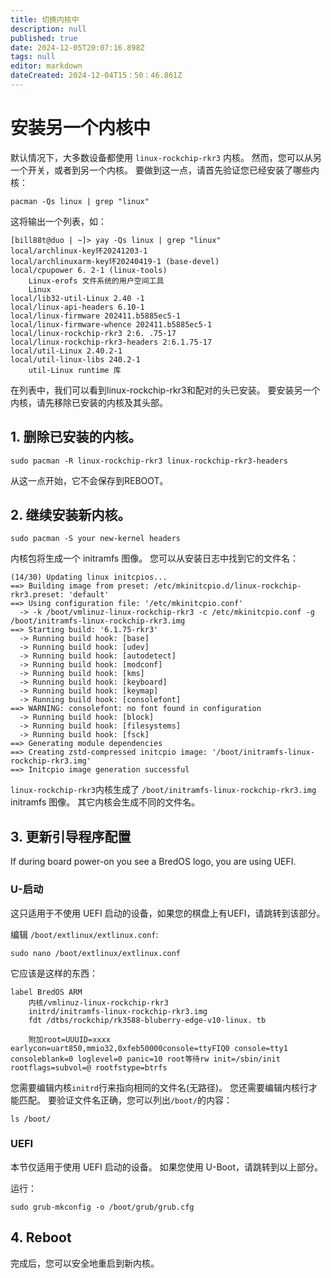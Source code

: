 ```yaml
---
title: 切换内核中
description: null
published: true
date: 2024-12-05T20:07:16.898Z
tags: null
editor: markdown
dateCreated: 2024-12-04T15：50：46.861Z
---
```


# 安装另一个内核中

默认情况下，大多数设备都使用 `linux-rockchip-rkr3` 内核。
然而，您可以从另一个开关，或者到另一个内核。
要做到这一点，请首先验证您已经安装了哪些内核：

```
pacman -Qs linux | grep "linux"
```

这将输出一个列表，如：

```
[bill88t@duo | ~]> yay -Qs linux | grep "linux"
local/archlinux-key环20241203-1
local/archlinuxarm-key环20240419-1 (base-devel)
local/cpupower 6. 2-1 (linux-tools)
    Linux-erofs 文件系统的用户空间工具
    Linux
local/lib32-util-Linux 2.40 -1
local/linux-api-headers 6.10-1
local/linux-firmware 202411.b5885ec5-1
local/linux-firmware-whence 202411.b5885ec5-1
local/linux-rockchip-rkr3 2:6. .75-17
local/linux-rockchip-rkr3-headers 2:6.1.75-17
local/util-Linux 2.40.2-1
local/util-linux-libs 240.2-1
    util-Linux runtime 库
```

在列表中，我们可以看到linux-rockchip-rkr3和配对的头已安装。
要安装另一个内核，请先移除已安装的内核及其头部。

## 1. 删除已安装的内核。

```
sudo pacman -R linux-rockchip-rkr3 linux-rockchip-rkr3-headers
```

从这一点开始，它不会保存到REBOOT。

## 2. 继续安装新内核。

```
sudo pacman -S your new-kernel headers
```

内核包将生成一个 initramfs 图像。 您可以从安装日志中找到它的文件名：

```
(14/30) Updating linux initcpios...
==> Building image from preset: /etc/mkinitcpio.d/linux-rockchip-rkr3.preset: 'default'
==> Using configuration file: '/etc/mkinitcpio.conf'
  -> -k /boot/vmlinuz-linux-rockchip-rkr3 -c /etc/mkinitcpio.conf -g /boot/initramfs-linux-rockchip-rkr3.img
==> Starting build: '6.1.75-rkr3'
  -> Running build hook: [base]
  -> Running build hook: [udev]
  -> Running build hook: [autodetect]
  -> Running build hook: [modconf]
  -> Running build hook: [kms]
  -> Running build hook: [keyboard]
  -> Running build hook: [keymap]
  -> Running build hook: [consolefont]
==> WARNING: consolefont: no font found in configuration
  -> Running build hook: [block]
  -> Running build hook: [filesystems]
  -> Running build hook: [fsck]
==> Generating module dependencies
==> Creating zstd-compressed initcpio image: '/boot/initramfs-linux-rockchip-rkr3.img'
==> Initcpio image generation successful
```

`linux-rockchip-rkr3`内核生成了 `/boot/initramfs-linux-rockchip-rkr3.img` initramfs 图像。 其它内核会生成不同的文件名。

## 3. 更新引导程序配置

If during board power-on you see a BredOS logo, you are using UEFI.

### U-启动

这只适用于不使用 UEFI 启动的设备，如果您的棋盘上有UEFI，请跳转到该部分。

编辑 `/boot/extlinux/extlinux.conf`:

```
sudo nano /boot/extlinux/extlinux.conf
```

它应该是这样的东西：

```
label BredOS ARM
    内核/vmlinuz-linux-rockchip-rkr3
    initrd/initramfs-linux-rockchip-rkr3.img
    fdt /dtbs/rockchip/rk3588-bluberry-edge-v10-linux. tb

    附加root=UUUID=xxxx earlycon=uart850,mmio32,0xfeb50000console=ttyFIQ0 console=tty1 consoleblank=0 loglevel=0 panic=10 root等待rw init=/sbin/init rootflags=subvol=@ rootfstype=btrfs
```

您需要编辑内核`initrd`行来指向相同的文件名(无路径)。
您还需要编辑内核行才能匹配。
要验证文件名正确，您可以列出`/boot/`的内容：

```
ls /boot/
```

### UEFI

本节仅适用于使用 UEFI 启动的设备。 如果您使用 U-Boot，请跳转到以上部分。

运行：

```
sudo grub-mkconfig -o /boot/grub/grub.cfg
```

## 4. Reboot

完成后，您可以安全地重启到新内核。
